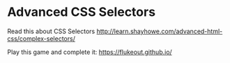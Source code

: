 # Advanced CSS Selectors

Read this about CSS Selectors
http://learn.shayhowe.com/advanced-html-css/complex-selectors/

Play this game and complete it:
https://flukeout.github.io/
